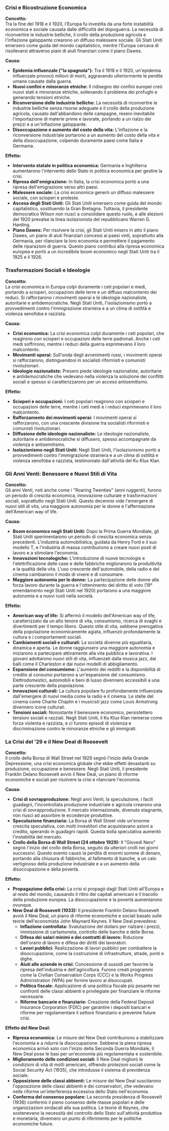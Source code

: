 ### Crisi e Ricostruzione Economica

  

**Concetto:**  
Tra la fine del 1918 e il 1920, l'Europa fu investita da una forte instabilità economica e sociale causata dalle difficoltà del dopoguerra. La necessità di riconvertire le industrie belliche, il crollo della produzione agricola e l'inflazione galoppante crearono un diffuso malessere sociale. Gli Stati Uniti emersero come guida del mondo capitalistico, mentre l'Europa cercava di risollevarsi attraverso piani di aiuti finanziari come il piano Dawes.

  

**Causa:**

  

- **Epidemia influenzale ("la spagnola"):** Tra il 1918 e il 1920, un'epidemia influenzale provocò milioni di morti, aggravando ulteriormente le perdite umane causate dalla guerra.
- **Nuovi confini e minoranze etniche:** Il ridisegno dei confini europei creò nuovi stati e minoranze etniche, sollevando il problema dei profughi e generando tensioni etniche.
- **Riconversione delle industrie belliche:** La necessità di riconvertire le industrie belliche senza risorse adeguate e il crollo della produzione agricola, causato dall'abbandono delle campagne, resero inevitabile l'importazione di materie prime e lavorate, portando a un rialzo dei prezzi e a un'inflazione galoppante.
- **Disoccupazione e aumento del costo della vita:** L'inflazione e la riconversione industriale portarono a un aumento del costo della vita e della disoccupazione, colpendo duramente paesi come Italia e Germania.

  

**Effetto:**

  

- **Intervento statale in politica economica:** Germania e Inghilterra aumentarono l'intervento dello Stato in politica economica per gestire la crisi.
- **Ripresa dell'emigrazione:** In Italia, la crisi economica portò a una ripresa dell'emigrazione verso altri paesi.
- **Malessere sociale:** La crisi economica generò un diffuso malessere sociale, con scioperi e proteste.
- **Ascesa degli Stati Uniti:** Gli Stati Uniti emersero come guida del mondo capitalistico, sostituendo la Gran Bretagna. Tuttavia, il presidente democratico Wilson non riuscì a consolidare questo ruolo, e alle elezioni del 1920 prevalse la linea isolazionista del repubblicano Warren G. Harding.
- **Piano Dawes:** Per risolvere la crisi, gli Stati Uniti misero in atto il piano Dawes, un piano di aiuti finanziari concessi ai paesi vinti, soprattutto alla Germania, per rilanciare la loro economia e permettere il pagamento delle riparazioni di guerra. Questo piano contribuì alla ripresa economica europea e portò a un incredibile boom economico negli Stati Uniti tra il 1925 e il 1926.

  

### Trasformazioni Sociali e Ideologie

  

**Concetto:**  
La crisi economica in Europa colpì duramente i ceti popolari e medi, portando a scioperi, occupazioni delle terre e un diffuso malcontento dei reduci. Si rafforzarono i movimenti operai e le ideologie nazionaliste, autoritarie e antidemocratiche. Negli Stati Uniti, l'isolazionismo portò a provvedimenti contro l'immigrazione straniera e a un clima di ostilità e violenza xenofoba e razzista.

  

**Causa:**

  

- **Crisi economica:** La crisi economica colpì duramente i ceti popolari, che reagirono con scioperi e occupazioni delle terre padronali. Anche i ceti medi soffrirono, mentre i reduci della guerra esprimevano il loro malcontento.
- **Movimenti operai:** Sull'onda degli avvenimenti russi, i movimenti operai si rafforzarono, distinguendosi in socialisti riformisti e comunisti rivoluzionari.
- **Ideologie nazionaliste:** Presero piede ideologie nazionaliste, autoritarie e antidemocratiche che vedevano nella violenza la soluzione dei conflitti sociali e spesso si caratterizzarono per un acceso antisemitismo.

  

**Effetto:**

  

- **Scioperi e occupazioni:** I ceti popolari reagirono con scioperi e occupazioni delle terre, mentre i ceti medi e i reduci esprimevano il loro malcontento.
- **Rafforzamento dei movimenti operai:** I movimenti operai si rafforzarono, con una crescente divisione tra socialisti riformisti e comunisti rivoluzionari.
- **Diffusione delle ideologie nazionaliste:** Le ideologie nazionaliste, autoritarie e antidemocratiche si diffusero, spesso accompagnate da violenza e antisemitismo.
- **Isolazionismo negli Stati Uniti:** Negli Stati Uniti, l'isolazionismo portò a provvedimenti contro l'immigrazione straniera e a un clima di ostilità e violenza xenofoba e razzista, testimoniato dall'attività del Ku Klux Klan.

### Gli Anni Venti: Benessere e Nuovi Stili di Vita

  

**Concetto:**  
Gli anni Venti, noti anche come i "Roaring Twenties" (anni ruggenti), furono un periodo di crescita economica, innovazione culturale e trasformazioni sociali, soprattutto negli Stati Uniti. Questo decennio vide l'emergere di nuovi stili di vita, una maggiore autonomia per le donne e l'affermazione dell'American way of life.

  

**Causa:**

  

- **Boom economico negli Stati Uniti:** Dopo la Prima Guerra Mondiale, gli Stati Uniti sperimentarono un periodo di crescita economica senza precedenti. L'industria automobilistica, guidata da Henry Ford e il suo modello T, e l'industria di massa contribuirono a creare nuovi posti di lavoro e a stimolare l'economia.
- **Innovazioni tecnologiche:** L'introduzione di nuove tecnologie e l'elettrificazione delle case e delle fabbriche migliorarono la produttività e la qualità della vita. L'uso crescente dell'automobile, della radio e del cinema cambiarono il modo di vivere e di consumare.
- **Maggiore autonomia per le donne:** La partecipazione delle donne alla forza lavoro durante la guerra e l'ottenimento del diritto di voto (19° emendamento negli Stati Uniti nel 1920) portarono a una maggiore autonomia e a nuovi ruoli nella società.

  

**Effetto:**

  

- **American way of life:** Si affermò il modello dell'American way of life, caratterizzato da un alto tenore di vita, consumismo, ricerca di svaghi e divertimenti per il tempo libero. Questo stile di vita, sebbene prerogativa della popolazione economicamente agiata, influenzò profondamente la cultura e i comportamenti sociali.
- **Cambiamenti sociali e culturali:** La società divenne più egualitaria, dinamica e aperta. Le donne raggiunsero una maggiore autonomia e iniziarono a partecipare attivamente alla vita pubblica e lavorativa. I giovani adottarono nuovi stili di vita, influenzati dalla musica jazz, dai balli come il Charleston e dai nuovi modelli di abbigliamento.
- **Espansione del consumismo:** L'aumento dei redditi e la disponibilità di credito al consumo portarono a un'espansione del consumismo. Elettrodomestici, automobili e beni di lusso divennero accessibili a una parte crescente della popolazione.
- **Innovazioni culturali:** La cultura popolare fu profondamente influenzata dall'emergere di nuovi media come la radio e il cinema. Le stelle del cinema come Charlie Chaplin e i musicisti jazz come Louis Armstrong divennero icone culturali.
- **Tensioni sociali:** Nonostante il benessere economico, persistettero tensioni sociali e razziali. Negli Stati Uniti, il Ku Klux Klan riemerse come forza violenta e razzista, e ci furono episodi di violenza e discriminazione contro le minoranze etniche e gli immigrati.

  

### La Crisi del '29 e il New Deal di Roosevelt

  

**Concetto:**  
Il crollo della Borsa di Wall Street nel 1929 segnò l'inizio della Grande Depressione, una crisi economica globale che ebbe effetti devastanti su produzione, occupazione e benessere. Negli Stati Uniti, il presidente Franklin Delano Roosevelt avviò il New Deal, un piano di riforme economiche e sociali per risolvere la crisi e rilanciare l'economia.

  

**Causa:**

  

- **Crisi di sovrapproduzione:** Negli anni Venti, la speculazione, i facili guadagni, l'incontrollata produzione industriale e agricola crearono una crisi di sovrapproduzione. Il mercato internazionale, divenuto stagnante, non riuscì ad assorbire le eccedenze produttive.
- **Speculazione finanziaria:** La Borsa di Wall Street vide un'enorme crescita speculativa, con molti investitori che acquistavano azioni a credito, sperando in guadagni rapidi. Questa bolla speculativa aumentò l'instabilità del mercato.
- **Crollo della Borsa di Wall Street (24 ottobre 1929):** Il "Giovedì Nero" segnò l'inizio del crollo della Borsa, seguito da ulteriori crolli nei giorni successivi. Questo evento causò la perdita di enormi somme di denaro, portando alla chiusura di fabbriche, al fallimento di banche, a un calo vertiginoso della produzione industriale e a un aumento della disoccupazione e della povertà.

  

**Effetto:**

  

- **Propagazione della crisi:** La crisi si propagò dagli Stati Uniti all'Europa e al resto del mondo, causando il ritiro dei capitali americani e il tracollo della produzione europea. La disoccupazione e la povertà aumentarono ovunque.
- **New Deal di Roosevelt (1933):** Il presidente Franklin Delano Roosevelt avviò il New Deal, un piano di riforme economiche e sociali basato sulle teorie dell'economista John Maynard Keynes. Il New Deal prevedeva:
    - **Inflazione controllata:** Svalutazione del dollaro per rialzare i prezzi, immissione di cartamoneta, controllo delle banche e delle Borse.
    - **Difesa dei salari minimi e dei contratti di lavoro:** Riduzione dell'orario di lavoro e difesa dei diritti dei lavoratori.
    - **Lavori pubblici:** Realizzazione di lavori pubblici per combattere la disoccupazione, come la costruzione di infrastrutture, strade, ponti e dighe.
    - **Aiuti alle aziende in crisi:** Concessione di sussidi per favorire la ripresa dell'industria e dell'agricoltura. Furono creati programmi come la Civilian Conservation Corps (CCC) e la Works Progress Administration (WPA) per fornire lavoro ai disoccupati.
    - **Politica fiscale:** Applicazione di una politica fiscale più pesante nei confronti delle classi abbienti e privilegiate per finanziare le riforme necessarie.
    - **Riforme bancarie e finanziarie:** Creazione della Federal Deposit Insurance Corporation (FDIC) per garantire i depositi bancari e riforme per regolamentare il settore finanziario e prevenire future crisi.

  

**Effetto del New Deal:**

  

- **Ripresa economica:** Le misure del New Deal contribuirono a stabilizzare l'economia e a ridurre la disoccupazione. Sebbene la piena ripresa economica arrivò solo con l'inizio della Seconda Guerra Mondiale, il New Deal pose le basi per un'economia più regolamentata e sostenibile.
- **Miglioramento delle condizioni sociali:** Il New Deal migliorò le condizioni di vita di molti americani, offrendo protezioni sociali come la Social Security Act (1935), che introdusse il sistema di previdenza sociale.
- **Opposizione delle classi abbienti:** Le misure del New Deal suscitarono l'opposizione delle classi abbienti e dei conservatori, che vedevano nelle riforme un'interferenza eccessiva dello Stato nell'economia.
- **Conferma del consenso popolare:** La seconda presidenza di Roosevelt (1936) confermò il pieno consenso delle masse popolari e delle organizzazioni sindacali alla sua politica. Le teorie di Keynes, che sostenevano la necessità del controllo dello Stato sull'attività produttiva e monetaria, divennero un punto di riferimento per le politiche economiche future.
